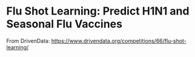 # Flu Shot Learning: Predict H1N1 and Seasonal Flu Vaccines

From DrivenData: https://www.drivendata.org/competitions/66/flu-shot-learning/

